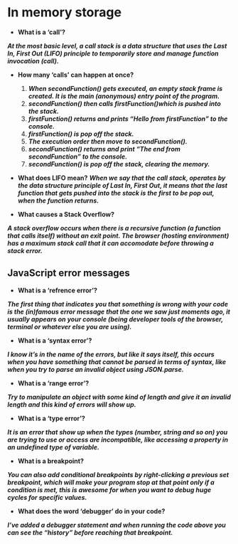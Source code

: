 # In memory storage

- **What is a ‘call’?**

***At the most basic level, a call stack is a data structure that uses the Last In, First Out (LIFO) principle to temporarily store and manage function invocation (call).***

- **How many ‘calls’ can happen at once?**

    1. ***When secondFunction() gets executed, an empty stack frame is created. It is the main (anonymous) entry point of the program.***
    2. ***secondFunction() then calls firstFunction()which is pushed into the stack.***
    3. ***firstFunction() returns and prints “Hello from firstFunction” to the console.***
    4. ***firstFunction() is pop off the stack.***
    5. ***The execution order then move to secondFunction().***
    6. ***secondFunction() returns and print “The end from secondFunction” to the console.***
    7. ***secondFunction() is pop off the stack, clearing the memory.***

- **What does LIFO mean?**
 ***When we say that the call stack, operates by the data structure principle of Last In, First Out, it means that the last function that gets pushed into the stack is the first to be pop out, when the function returns.***

 - **What causes a Stack Overflow?**

 ***A stack overflow occurs when there is a recursive function (a function that calls itself) without an exit point. The browser (hosting environment) has a maximum stack call that it can accomodate before throwing a stack error.***


 ## JavaScript error messages

 - **What is a ‘refrence error’?**

 ***The first thing that indicates you that something is wrong with your code is the (in)famous error message that the one we saw just moments ago, it usually appears on your console (being developer tools of the browser, terminal or whatever else you are using).***

 - **What is a ‘syntax error’?**

***I know it’s in the name of the errors, but like it says itself, this occurs when you have something that cannot be parsed in terms of syntax, like when you try to parse an invalid object using JSON.parse.***

- **What is a ‘range error’?**

***Try to manipulate an object with some kind of length and give it an invalid length and this kind of errors will show up.***

- **What is a ‘type error’?**

***It is an error that show up when the types (number, string and so on) you are trying to use or access are incompatible, like accessing a property in an undefined type of variable.***

- **What is a breakpoint?**

***You can also add conditional breakpoints by right-clicking a previous set breakpoint, which will make your program stop at that point only if a condition is met, this is awesome for when you want to debug huge cycles for specific values.***

- **What does the word ‘debugger’ do in your code?**

***I’ve added a debugger statement and when running the code above you can see the “history” before reaching that breakpoint.***



